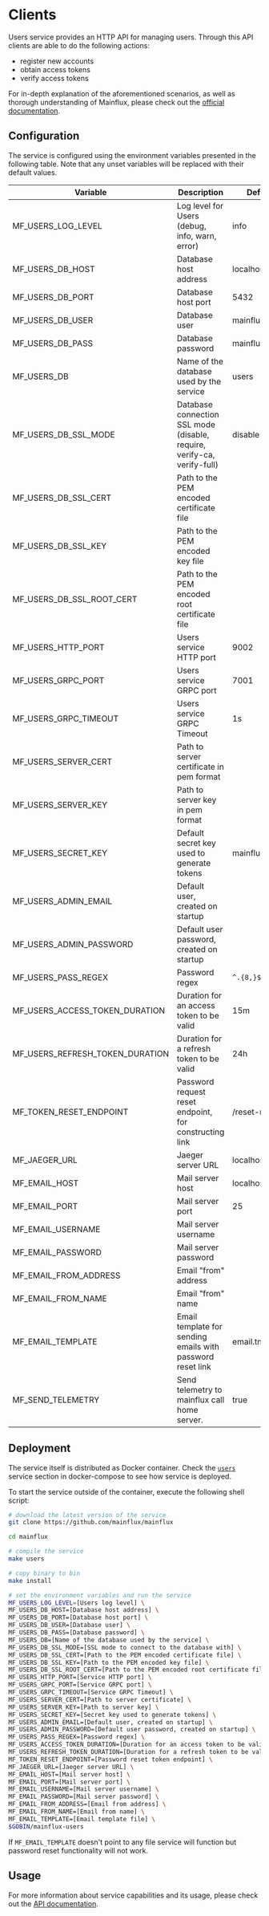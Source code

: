 # Clients

Users service provides an HTTP API for managing users. Through this API clients
are able to do the following actions:

- register new accounts
- obtain access tokens
- verify access tokens

For in-depth explanation of the aforementioned scenarios, as well as thorough
understanding of Mainflux, please check out the [official documentation][doc].

## Configuration

The service is configured using the environment variables presented in the
following table. Note that any unset variables will be replaced with their
default values.

| Variable                        | Description                                                             | Default        |
| ------------------------------- | ----------------------------------------------------------------------- | -------------- |
| MF_USERS_LOG_LEVEL              | Log level for Users (debug, info, warn, error)                          | info           |
| MF_USERS_DB_HOST                | Database host address                                                   | localhost      |
| MF_USERS_DB_PORT                | Database host port                                                      | 5432           |
| MF_USERS_DB_USER                | Database user                                                           | mainflux       |
| MF_USERS_DB_PASS                | Database password                                                       | mainflux       |
| MF_USERS_DB                     | Name of the database used by the service                                | users          |
| MF_USERS_DB_SSL_MODE            | Database connection SSL mode (disable, require, verify-ca, verify-full) | disable        |
| MF_USERS_DB_SSL_CERT            | Path to the PEM encoded certificate file                                |                |
| MF_USERS_DB_SSL_KEY             | Path to the PEM encoded key file                                        |                |
| MF_USERS_DB_SSL_ROOT_CERT       | Path to the PEM encoded root certificate file                           |                |
| MF_USERS_HTTP_PORT              | Users service HTTP port                                                 | 9002           |
| MF_USERS_GRPC_PORT              | Users service GRPC port                                                 | 7001           |
| MF_USERS_GRPC_TIMEOUT           | Users service GRPC Timeout                                              | 1s             |
| MF_USERS_SERVER_CERT            | Path to server certificate in pem format                                |                |
| MF_USERS_SERVER_KEY             | Path to server key in pem format                                        |                |
| MF_USERS_SECRET_KEY             | Default secret key used to generate tokens                              | mainflux       |
| MF_USERS_ADMIN_EMAIL            | Default user, created on startup                                        |                |
| MF_USERS_ADMIN_PASSWORD         | Default user password, created on startup                               |                |
| MF_USERS_PASS_REGEX             | Password regex                                                          | `^.{8,}$$`     |
| MF_USERS_ACCESS_TOKEN_DURATION  | Duration for an access token to be valid                                | 15m            |
| MF_USERS_REFRESH_TOKEN_DURATION | Duration for a refresh token to be valid                                | 24h            |
| MF_TOKEN_RESET_ENDPOINT         | Password request reset endpoint, for constructing link                  | /reset-request |
| MF_JAEGER_URL                   | Jaeger server URL                                                       | localhost:6831 |
| MF_EMAIL_HOST                   | Mail server host                                                        | localhost      |
| MF_EMAIL_PORT                   | Mail server port                                                        | 25             |
| MF_EMAIL_USERNAME               | Mail server username                                                    |                |
| MF_EMAIL_PASSWORD               | Mail server password                                                    |                |
| MF_EMAIL_FROM_ADDRESS           | Email "from" address                                                    |                |
| MF_EMAIL_FROM_NAME              | Email "from" name                                                       |                |
| MF_EMAIL_TEMPLATE               | Email template for sending emails with password reset link              | email.tmpl     |
| MF_SEND_TELEMETRY               | Send telemetry to mainflux call home server.                            | true           |

## Deployment

The service itself is distributed as Docker container. Check the [`users`](https://github.com/mainflux/mainflux/blob/master/docker/docker-compose.yml#L109-L143) service section in docker-compose to see how service is deployed.

To start the service outside of the container, execute the following shell script:

```bash
# download the latest version of the service
git clone https://github.com/mainflux/mainflux

cd mainflux

# compile the service
make users

# copy binary to bin
make install

# set the environment variables and run the service
MF_USERS_LOG_LEVEL=[Users log level] \
MF_USERS_DB_HOST=[Database host address] \
MF_USERS_DB_PORT=[Database host port] \
MF_USERS_DB_USER=[Database user] \
MF_USERS_DB_PASS=[Database password] \
MF_USERS_DB=[Name of the database used by the service] \
MF_USERS_DB_SSL_MODE=[SSL mode to connect to the database with] \
MF_USERS_DB_SSL_CERT=[Path to the PEM encoded certificate file] \
MF_USERS_DB_SSL_KEY=[Path to the PEM encoded key file] \
MF_USERS_DB_SSL_ROOT_CERT=[Path to the PEM encoded root certificate file] \
MF_USERS_HTTP_PORT=[Service HTTP port] \
MF_USERS_GRPC_PORT=[Service GRPC port] \
MF_USERS_GRPC_TIMEOUT=[Service GRPC Timeout] \
MF_USERS_SERVER_CERT=[Path to server certificate] \
MF_USERS_SERVER_KEY=[Path to server key] \
MF_USERS_SECRET_KEY=[Secret key used to generate tokens] \
MF_USERS_ADMIN_EMAIL=[Default user, created on startup] \
MF_USERS_ADMIN_PASSWORD=[Default user password, created on startup] \
MF_USERS_PASS_REGEX=[Password regex] \
MF_USERS_ACCESS_TOKEN_DURATION=[Duration for an access token to be valid] \
MF_USERS_REFRESH_TOKEN_DURATION=[Duration for a refresh token to be valid] \
MF_TOKEN_RESET_ENDPOINT=[Password reset token endpoint] \
MF_JAEGER_URL=[Jaeger server URL] \
MF_EMAIL_HOST=[Mail server host] \
MF_EMAIL_PORT=[Mail server port] \
MF_EMAIL_USERNAME=[Mail server username] \
MF_EMAIL_PASSWORD=[Mail server password] \
MF_EMAIL_FROM_ADDRESS=[Email from address] \
MF_EMAIL_FROM_NAME=[Email from name] \
MF_EMAIL_TEMPLATE=[Email template file] \
$GOBIN/mainflux-users
```

If `MF_EMAIL_TEMPLATE` doesn't point to any file service will function but password reset functionality will not work.

## Usage

For more information about service capabilities and its usage, please check out
the [API documentation](https://api.mainflux.io/?urls.primaryName=users-openapi.yml).

[doc]: https://docs.mainflux.io